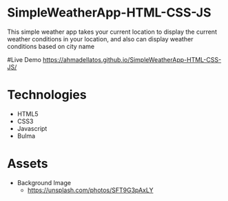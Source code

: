 # SimpleWeatherApp-HTML-CSS-JS
This simple weather app takes your current location to display the current weather conditions in your location, and also can display weather conditions based on city name

#Live Demo
https://ahmadellatos.github.io/SimpleWeatherApp-HTML-CSS-JS/

# Technologies
- HTML5
- CSS3
- Javascript
- Bulma

# Assets
- Background Image
  - https://unsplash.com/photos/SFT9G3pAxLY
